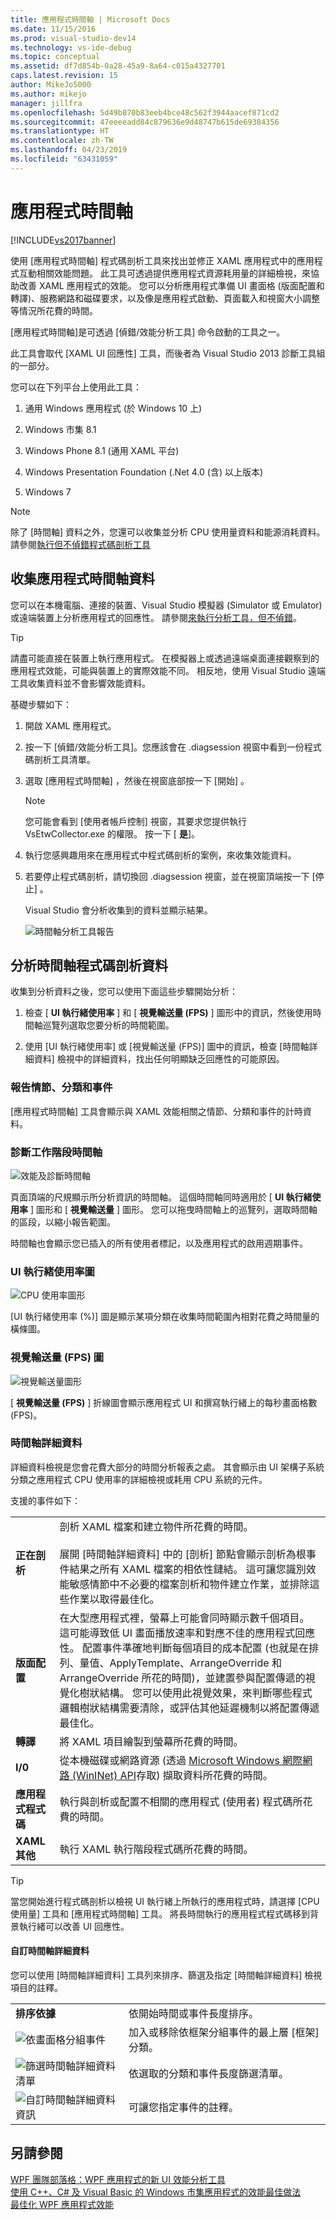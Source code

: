 ```yaml
---
title: 應用程式時間軸 | Microsoft Docs
ms.date: 11/15/2016
ms.prod: visual-studio-dev14
ms.technology: vs-ide-debug
ms.topic: conceptual
ms.assetid: df7d854b-0a28-45a9-8a64-c015a4327701
caps.latest.revision: 15
author: MikeJo5000
ms.author: mikejo
manager: jillfra
ms.openlocfilehash: 5d49b870b83eeb4bce48c562f3944aacef871cd2
ms.sourcegitcommit: 47eeeeadd84c879636e9d48747b615de69384356
ms.translationtype: HT
ms.contentlocale: zh-TW
ms.lasthandoff: 04/23/2019
ms.locfileid: "63431059"
---
```

# <a name="application-timeline"></a>應用程式時間軸
[!INCLUDE[vs2017banner](../includes/vs2017banner.md)]

使用 [應用程式時間軸]  程式碼剖析工具來找出並修正 XAML 應用程式中的應用程式互動相關效能問題。 此工具可透過提供應用程式資源耗用量的詳細檢視，來協助改善 XAML 應用程式的效能。 您可以分析應用程式準備 UI 畫面格 (版面配置和轉譯)、服務網路和磁碟要求，以及像是應用程式啟動、頁面載入和視窗大小調整等情況所花費的時間。  
  
 [應用程式時間軸]是可透過 [偵錯/效能分析工具] 命令啟動的工具之一。  
  
 此工具會取代 [XAML UI 回應性]  工具，而後者為 Visual Studio 2013 診斷工具組的一部分。  
  
 您可以在下列平台上使用此工具：  
  
1. 通用 Windows 應用程式 (於 Windows 10 上)  
  
2. Windows 市集 8.1  
  
3. Windows Phone 8.1 (通用 XAML 平台)  
  
4. Windows Presentation Foundation (.Net 4.0 (含) 以上版本)  
  
5. Windows 7  
  
> [!NOTE]
> 除了 [時間軸]  資料之外，您還可以收集並分析 CPU 使用量資料和能源消耗資料。 請參閱[執行但不偵錯程式碼剖析工具](http://msdn.microsoft.com/library/e97ce1a4-62d6-4b8e-a2f7-61576437ff01)  
  
## <a name="BKMK_Collect_Timeline_data_for_your_app"></a>收集應用程式時間軸資料  
 您可以在本機電腦、連接的裝置、Visual Studio 模擬器 (Simulator 或 Emulator) 或遠端裝置上分析應用程式的回應性。 請參閱[來執行分析工具，但不偵錯](http://msdn.microsoft.com/library/e97ce1a4-62d6-4b8e-a2f7-61576437ff01)。  
  
> [!TIP]
> 請盡可能直接在裝置上執行應用程式。 在模擬器上或透過遠端桌面連接觀察到的應用程式效能，可能與裝置上的實際效能不同。 相反地，使用 Visual Studio 遠端工具收集資料並不會影響效能資料。  
  
 基礎步驟如下：  
  
1. 開啟 XAML 應用程式。  
  
2. 按一下 [偵錯/效能分析工具]。您應該會在 .diagsession 視窗中看到一份程式碼剖析工具清單。  
  
3. 選取 [應用程式時間軸]  ，然後在視窗底部按一下 [開始]  。  
  
    > [!NOTE]
    > 您可能會看到 [使用者帳戶控制] 視窗，其要求您提供執行 VsEtwCollector.exe 的權限。 按一下 [ **是**]。  
  
4. 執行您感興趣用來在應用程式中程式碼剖析的案例，來收集效能資料。  
  
5. 若要停止程式碼剖析，請切換回 .diagsession 視窗，並在視窗頂端按一下 [停止]  。  
  
     Visual Studio 會分析收集到的資料並顯示結果。  
  
     ![時間軸分析工具報告](../profiling/media/timeline-base.png "TIMELINE_Base")  
  
## <a name="BKMK_Analyze_Timeline_profiling_data"></a>分析時間軸程式碼剖析資料  
 收集到分析資料之後，您可以使用下面這些步驟開始分析：  
  
1. 檢查 [ **UI 執行緒使用率** ] 和 [ **視覺輸送量 (FPS)** ] 圖形中的資訊，然後使用時間軸巡覽列選取您要分析的時間範圍。  
  
2. 使用 [UI 執行緒使用率]  或 [視覺輸送量 (FPS)]  圖中的資訊，檢查 [時間軸詳細資料]  檢視中的詳細資料，找出任何明顯缺乏回應性的可能原因。  
  
### <a name="BKMK_Report_scenarios_categories_and_events"></a> 報告情節、分類和事件  
 [應用程式時間軸]  工具會顯示與 XAML 效能相關之情節、分類和事件的計時資料。  
  
### <a name="BKMK_Diagnostic_session_timeline"></a>診斷工作階段時間軸  
 ![效能及診斷時間軸](../profiling/media/diaghub-timelinewithusermarks.png "DIAGHUB_TimelineWithUserMarks")  
  
 頁面頂端的尺規顯示所分析資訊的時間軸。 這個時間軸同時適用於 [ **UI 執行緒使用率** ] 圖形和 [ **視覺輸送量** ] 圖形。 您可以拖曳時間軸上的巡覽列，選取時間軸的區段，以縮小報告範圍。  
  
 時間軸也會顯示您已插入的所有使用者標記，以及應用程式的啟用週期事件。  
  
### <a name="BKMK_UI_thread_utilization_graph"></a>UI 執行緒使用率圖  
 ![CPU 使用率圖形](../profiling/media/timeline-cpuutilization.png "TIMELINE_CpuUtilization")  
  
 [UI 執行緒使用率 (%)]  圖是顯示某項分類在收集時間範圍內相對花費之時間量的橫條圖。  
  
### <a name="BKMK_Visual_throughput_FPS_graph"></a>視覺輸送量 (FPS) 圖  
 ![視覺輸送量圖形](../profiling/media/timeline-visualthroughput.png "TIMELINE_VisualThroughput")  
  
 [ **視覺輸送量 (FPS)** ] 折線圖會顯示應用程式 UI 和撰寫執行緒上的每秒畫面格數 (FPS)。  
  
### <a name="BKMK_Timeline_details_"></a> 時間軸詳細資料  
 詳細資料檢視是您會花費大部分的時間分析報表之處。 其會顯示由 UI 架構子系統分類之應用程式 CPU 使用率的詳細檢視或耗用 CPU 系統的元件。  
  
 支援的事件如下：  
  
|||  
|-|-|  
|**正在剖析**|剖析 XAML 檔案和建立物件所花費的時間。<br /><br /> 展開 [時間軸詳細資料]  中的 [剖析]  節點會顯示剖析為根事件結果之所有 XAML 檔案的相依性鏈結。 這可讓您識別效能敏感情節中不必要的檔案剖析和物件建立作業，並排除這些作業以取得最佳化。|  
|**版面配置**|在大型應用程式裡，螢幕上可能會同時顯示數千個項目。 這可能導致低 UI 畫面播放速率和對應不佳的應用程式回應性。 配置事件準確地判斷每個項目的成本配置 (也就是在排列、量值、ApplyTemplate、ArrangeOverride 和 ArrangeOverride 所花的時間)，並建置參與配置傳遞的視覺化樹狀結構。 您可以使用此視覺效果，來判斷哪些程式邏輯樹狀結構需要清除，或評估其他延遲機制以將配置傳遞最佳化。|  
|**轉譯**|將 XAML 項目繪製到螢幕所花費的時間。|  
|**I/0**|從本機磁碟或網路資源 (透過 [Microsoft Windows 網際網路 (WinINet) API](https://msdn.microsoft.com/library/windows/desktop/aa385331.aspx)存取) 擷取資料所花費的時間。|  
|**應用程式程式碼**|執行與剖析或配置不相關的應用程式 (使用者) 程式碼所花費的時間。|  
|**XAML 其他**|執行 XAML 執行階段程式碼所花費的時間。|  
  
> [!TIP]
> 當您開始進行程式碼剖析以檢視 UI 執行緒上所執行的應用程式時，請選擇 [CPU 使用量]  工具和 [應用程式時間軸]  工具。 將長時間執行的應用程式程式碼移到背景執行緒可以改善 UI 回應性。  
  
#### <a name="BKMK_Customizing_Timeline_details_"></a> 自訂時間軸詳細資料  
 您可以使用 [時間軸詳細資料]  工具列來排序、篩選及指定 [時間軸詳細資料]  檢視項目的註釋。  
  
|||  
|-|-|  
|**排序依據**|依開始時間或事件長度排序。|  
|![依畫面格分組事件](../profiling/media/timeline-groupbyframes.png "TIMELINE_GroupByFrames")|加入或移除依框架分組事件的最上層 [框架]  分類。|  
|![篩選時間軸詳細資料清單](../profiling/media/timeline-filter.png "TIMELINE_Filter")|依選取的分類和事件長度篩選清單。|  
|![自訂時間軸詳細資料資訊](../profiling/media/timeline-viewsettings.png "TIMELINE_ViewSettings")|可讓您指定事件的註釋。|  
  
## <a name="see-also"></a>另請參閱  
 [WPF 團隊部落格：WPF 應用程式的新 UI 效能分析工具](http://blogs.msdn.com/b/wpf/archive/2015/01/16/new-ui-performance-analysis-tool-for-wpf-applications.aspx)   
 [使用 C++、C# 及 Visual Basic 的 Windows 市集應用程式的效能最佳做法](http://msdn.microsoft.com/567bcefa-5da5-4e42-a4b8-1358c71adfa2)   
 [最佳化 WPF 應用程式效能](http://msdn.microsoft.com/library/ac8c6aa3-3c68-4a24-9827-3b6c829c1ebf)
